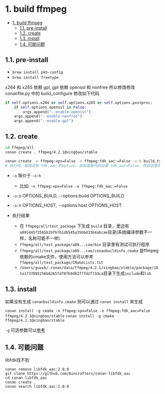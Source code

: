 # 1. build ffmpeg

- [1. build ffmpeg](#1-build-ffmpeg)
  - [1.1. pre-install](#11-pre-install)
  - [1.2. create](#12-create)
  - [1.3. install](#13-install)
  - [1.4. 可能问题](#14-可能问题)

## 1.1. pre-install

- `brew install pkb-config`
- `brew install freetype`

x264 和 x265 依赖 gpl, gpl 依赖 openssl 和 nonfree
所以修改修改 conanfile.py 中的 build_configure 修改如下代码

```python
if self.options.x264 or self.options.x265 or self.options.postproc:
    if self.options.openssl is False:
        args.append("--enable-openssl")
    args.append("--enable-nonfree")
    args.append("--enable-gpl")
```

## 1.2. create

```bash
cd ffmpeg/all
conan create . ffmpeg/4.2.1@xingbao/stable
```

```bash
conan create -o ffmpeg:vpx=False -o ffmpeg:fdk_aac:=False -s:b build_type=Debug . ffmpeg/4.2.1@xingbao/stable
# 执行时，报错没有 fdk_aac 的option，目前直接代码设置 fdk_aac=False，然后这里去掉对fdk_aac的设置
```

- `-o` 等价于 `-o:h`
  - 比如: `-o ffmpeg:vpx=False -o ffmpeg:fdk_aac:=False`
- `-o:b` OPTIONS_BUILD, --options:build OPTIONS_BUILD
- `-o:h` OPTIONS_HOST, --options:host OPTIONS_HOST

- 执行结果
  - 在 `ffmpeg/all/test_package` 下生成 `build` 目录，里边有 `a091445f35b5b19fb7b1db545a35bbd33b4abcae`目录(系统编译参数不一样，名称可能不一样)
  - `ffmpeg/all/test_package/a09...cae/bin` 目录里有测试可执行程序
  - `ffmpeg/all/test_package/a09...cae/conanbuildinfo.cmake` 是ffmpeg依赖的cmake文件，使用方法可以参考 `ffmpeg/all/test_package/CMakeLists.txt`
  - `/Users/guoxb/.conan/data/ffmpeg/4.2.1/xingbao/stable/package/181a1737095256b6265fd78fb9d82f77d2f73dca`目录下生成`include`和`lib`

## 1.3. install

如果没有生成 `conanbuildinfo.cmake` 则可以通过 `conan install` 来生成

`conan install -g cmake -o ffmpeg:vpx=False -o ffmpeg:fdk_aac=False ffmpeg/4.2.1@xingbao/stable`
`conan install -g cmake ffmpeg/4.2.1@xingbao/stable`

`-g` 可选参数可以[参考](https://docs.conan.io/en/latest/reference/generators.html)

## 1.4. 可能问题

libfdk找不到

```shell
conan remove libfdk_aac:2.0.0
git clone https://github.com/bincrafters/conan-libfdk_aac
cd conan-libfdk_aac
conan create . 
conan search libfdk_aac:2.0.0
```
